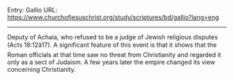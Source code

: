 Entry: Gallio
URL: https://www.churchofjesuschrist.org/study/scriptures/bd/gallio?lang=eng

---

Deputy of Achaia, who refused to be a judge of Jewish religious disputes (Acts 18:12â17). A significant feature of this event is that it shows that the Roman officials at that time saw no threat from Christianity and regarded it only as a sect of Judaism. A few years later the empire changed its view concerning Christianity.
